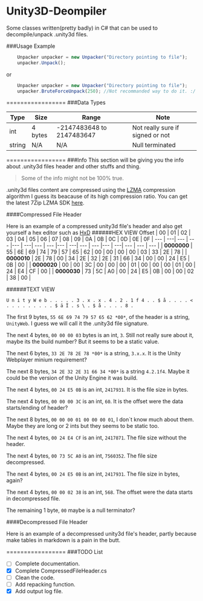 Unity3D-Deompiler
=================

Some classes written(pretty badly) in C# that can be used to decompile/unpack .unity3d files.

###Usage Example
```javascript
    Unpacker unpacker = new Unpacker("Directory pointing to file");
    unpacker.Unpack();
```
or
```javascript
    Unpacker unpacker = new Unpacker("Directory pointing to file");
    unpacker.BruteForceUnpack(250); //Not recommanded way to do it. :/
```
=================
###Data Types

Type | Size | Range | Note |
--- | ---| --- | --- |
int | 4 bytes | -2147483648 to 2147483647 | Not really sure if signed or not |
string | N/A | N/A | Null terminated |

=================
###Info
This section will be giving you the info about .unity3d files header and other stuffs and thing.
>Some of the info might not be 100% true.

.unity3d files content are compressed using the  [LZMA](http://en.wikipedia.org/wiki/Lempel%E2%80%93Ziv%E2%80%93Markov_chain_algorithm) compression algorithm I guess its beacause of its high compression ratio. You can get the latest 7Zip LZMA SDK [here](http://www.7-zip.org/sdk.html).

####Compressed File Header

Here is an example of a compressed unity3d file's header and also get yourself a hex editor such as [HxD](http://mh-nexus.de/en/downloads.php?product=HxD)
######HEX VIEW
Offset | 00 | 01 | 02 | 03 | 04 | 05 | 06 | 07 | 08 | 09 | 0A | 0B | 0C | 0D | 0E | 0F |
--- | ---| --- | --- |--- | ---| --- | --- |--- | ---| --- | --- |--- | ---| --- | --- | --- |
| **0000000** | 55 | 6E | 69 | 74 | 79 | 57 | 65 | 62 | 00 | 00 | 00 | 00 | 03 | 33 | 2E | 78 |
| **0000010** | 2E | 78 | 00 | 34 | 2E | 32 | 2E | 31 | 66 | 34 | 00 | 00 | 24 | E5 | 0B | 00 |
| **0000020** | 00 | 00 | 3C | 00 | 00 | 00 | 01 | 00 | 00 | 00 | 01 | 00 | 24 | E4 | CF | 00 |
| **0000030** | 73 | 5C | A0 | 00 | 24 | E5 | 0B | 00 | 00 | 02 | 38 | 00 |

######TEXT VIEW
```
U n i t y W e b . . . . . 3 . x . x . 4 . 2 . 1 f 4 . . $ å . . . . < . . . . . . . . . $ ä Ï . s \ . $ å . . . . 8 .
```

The first 9 bytes, `55 6E 69 74 79 57 65 62 *00*`, of the header is a string, `UnityWeb`. I guess we will call it the .unity3d file signature. 

The next 4 bytes, `00 00 00 03` bytes is an int, `3`. Still  not really sure about it, maybe its the build number? But it seems to be a static value.

The next 6 bytes, `33 2E 78 2E 78 *00*` is a string, `3.x.x`. It is the Unity Webplayer minium requirement?

The next 8 bytes, `34 2E 32 2E 31 66 34 *00*` is a string `4.2.1f4`. Maybe it could be the version of the Unity Engine it was build.

The next 4 bytes, `00 24 E5 0B` is an int, `2417931`.  It is the file size in bytes.

The next 4 bytes, `00 00 00 3C` is an int, `60`. It is the offset were the data starts/ending of header?

The next 8 bytes, `00 00 00 01 00 00 00 01`, I don`t know much about them. Maybe they are long or 2 ints but they seems to be static too.

The next 4 bytes, `00 24 E4 CF` is an int, `2417871`. The file size without the header.

The next 4 bytes, `00 73 5C A0` is an int, `7560352`. The file size decompressed.

The next 4 bytes, `00 24 E5 0B` is an int, `2417931`. The file size in bytes, again?

The next 4 bytes, `00 00 02 38` is an int, `568`. The offset were the data starts in decompressed file.

The remaining 1 byte, `00` maybe is a null terminator?

####Decompressed File Header

Here is an example of a decompressed unity3d file's header, partly because make tables in markdown is a pain in the butt.


=================
###TODO List
- [ ] Complete documentation.
- [x] Complete CompressedFileHeader.cs
- [ ] Clean the code.
- [ ] Add repacking function.
- [x] Add output log file.

